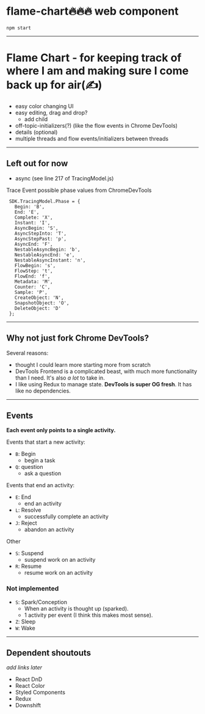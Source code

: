 # flame-chart🔥🔥🔥 web component

```
npm start
```

___

# Flame Chart - for keeping track of where I am and making sure I come back up for air(✍️)
- easy color changing UI
- easy editing, drag and drop?
	- add child
- off-topic-initializers(?) (like the flow events in Chrome DevTools)
- details (optional)
- multiple threads and flow events/initializers between threads

___

## Left out for now
- async (see line 217 of TracingModel.js)

Trace Event possible phase values from ChromeDevTools
```
 SDK.TracingModel.Phase = {
   Begin: 'B',
   End: 'E',
   Complete: 'X',
   Instant: 'I',
   AsyncBegin: 'S',
   AsyncStepInto: 'T',
   AsyncStepPast: 'p',
   AsyncEnd: 'F',
   NestableAsyncBegin: 'b',
   NestableAsyncEnd: 'e',
   NestableAsyncInstant: 'n',
   FlowBegin: 's',
   FlowStep: 't',
   FlowEnd: 'f',
   Metadata: 'M',
   Counter: 'C',
   Sample: 'P',
   CreateObject: 'N',
   SnapshotObject: 'O',
   DeleteObject: 'D'
 };
 ```

 ___
 
## Why not just fork Chrome DevTools?

 Several reasons:
 - thought I could learn more starting more from scratch
 - DevTools Frontend is a complicated beast, with much more functionality than I need. It's also *a lot* to take in.
 - I like using Redux to manage state. **DevTools is super OG fresh**. It has like no dependencies.

___

## Events
**Each event only points to a single activity.**

Events that start a new activity:
- `B`: Begin
  - begin a task
- `Q`: question
  - ask a question

Events that end an activity:
- `E`: End
  - end an activity
- `L`: Resolve
  - successfully complete an activity
- `J`: Reject
  - abandon an activity

Other
- `S`: Suspend
  - suspend work on an activity
- `R`: Resume
  - resume work on an activity

### Not implemented
- `S`: Spark/Conception
  - When an activity is thought up (sparked).
  - 1 activity per event (I think this makes most sense).
- `Z`: Sleep
- `W`: Wake

___

## Dependent shoutouts
*add links later*
- React DnD
- React Color
- Styled Components
- Redux
- Downshift